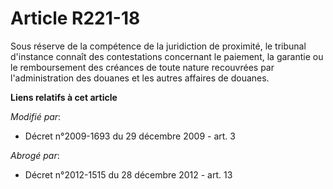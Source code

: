 # Article R221-18

Sous réserve de la compétence de la juridiction de proximité, le tribunal d'instance connaît des contestations concernant le
paiement, la garantie ou le remboursement des créances de toute nature recouvrées par l'administration des douanes et les
autres affaires de douanes.

**Liens relatifs à cet article**

_Modifié par_:

  - Décret n°2009-1693 du 29 décembre 2009 - art. 3

_Abrogé par_:

  - Décret n°2012-1515 du 28 décembre 2012 - art. 13
